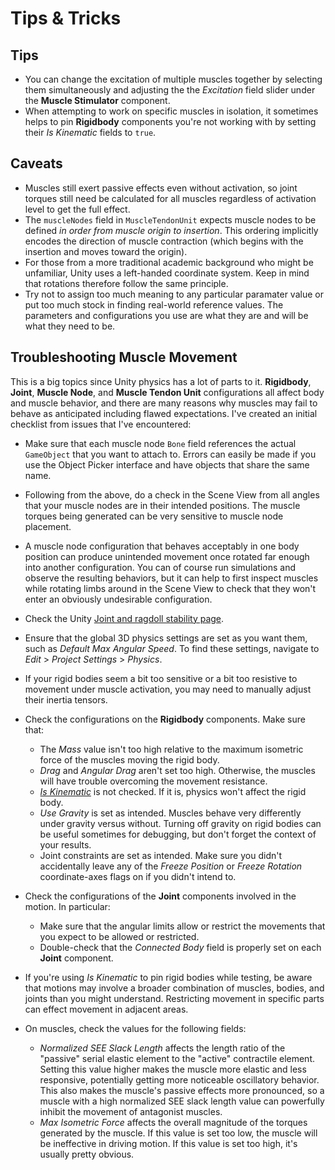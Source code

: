 # Tips & Tricks

## Tips

- You can change the excitation of multiple muscles together by selecting them simultaneously and adjusting the the *Excitation* field slider under the **Muscle Stimulator** component.
- When attempting to work on specific muscles in isolation, it sometimes helps to pin **Rigidbody** components you're not working with by setting their *Is Kinematic* fields to `true`.

## Caveats

- Muscles still exert passive effects even without activation, so joint torques still need be calculated for all muscles regardless of activation level to get the full effect.
- The `muscleNodes` field in `MuscleTendonUnit` expects muscle nodes to be defined *in order from muscle origin to insertion*. This ordering implicitly encodes the direction of muscle contraction (which begins with the insertion and moves toward the origin).
- For those from a more traditional academic background who might be unfamiliar, Unity uses a left-handed coordinate system. Keep in mind that rotations therefore follow the same principle.
- Try not to assign too much meaning to any particular paramater value or put too much stock in finding real-world reference values. The parameters and configurations you use are what they are and will be what they need to be.

## Troubleshooting Muscle Movement

This is a big topics since Unity physics has a lot of parts to it. **Rigidbody**, **Joint**,  **Muscle Node**, and **Muscle Tendon Unit** configurations all affect body and muscle behavior, and there are many reasons why muscles may fail to behave as anticipated including flawed expectations. I've created an initial checklist from issues that I've encountered:

- Make sure that each muscle node `Bone` field references the actual `GameObject` that you want to attach to. Errors can easily be made if you use the Object Picker interface and have objects that share the same name.

- Following from the above, do a check in the Scene View from all angles that your muscle nodes are in their intended positions. The muscle torques being generated can be very sensitive to muscle node placement.

- A muscle node configuration that behaves acceptably in one body position can produce unintended movement once rotated far enough into another configuration. You can of course run simulations and observe the resulting behaviors, but it can help to first inspect muscles while rotating limbs around in the Scene View to check that they won't enter an obviously undesirable configuration.

- Check the Unity [Joint and ragdoll stability page](https://docs.unity3d.com/Manual/RagdollStability.html).

- Ensure that the global 3D physics settings are set as you want them, such as *Default Max Angular Speed*. To find these settings, navigate to *Edit* > *Project Settings* > *Physics*.

- If your rigid bodies seem a bit too sensitive or a bit too resistive to movement under muscle activation, you may need to manually adjust their inertia tensors.
  
- Check the configurations on the **Rigidbody** components. Make sure that:
  - The *Mass* value isn't too high relative to the maximum isometric force of the muscles moving the rigid body.
  - *Drag* and *Angular Drag* aren't set too high. Otherwise, the muscles will have trouble overcoming the movement resistance.
  - [*Is Kinematic*](https://docs.unity3d.com/ScriptReference/Rigidbody-isKinematic.html) is not checked. If it is, physics won't affect the rigid body.
  - *Use Gravity* is set as intended. Muscles behave very differently under gravity versus without. Turning off gravity on rigid bodies can be useful sometimes for debugging, but don't forget the context of your results.
  - Joint constraints are set as intended. Make sure you didn't accidentally leave any of the *Freeze Position* or *Freeze Rotation* coordinate-axes flags on if you didn't intend to.
  
- Check the configurations of the **Joint** components involved in the motion. In particular:
  - Make sure that the angular limits allow or restrict the movements that you expect to be allowed or restricted.
  - Double-check that the *Connected Body* field is properly set on each **Joint** component.
  
- If you're using *Is Kinematic* to pin rigid bodies while testing, be aware that motions may involve a broader combination of muscles, bodies, and joints than you might understand. Restricting movement in specific parts can effect movement in adjacent areas.

- On muscles, check the values for the following fields:
  - *Normalized SEE Slack Length* affects the length ratio of the "passive" serial elastic element to the "active" contractile element. Setting this value higher makes the muscle more elastic and less responsive, potentially getting more noticeable oscillatory behavior. This also makes the muscle's passive effects more pronounced, so a muscle with a high normalized SEE slack length value can powerfully inhibit the movement of antagonist muscles.
  - *Max Isometric Force* affects the overall magnitude of the torques generated by the muscle. If this value is set too low, the muscle will be ineffective in driving motion. If this value is set too high, it's usually pretty obvious.
